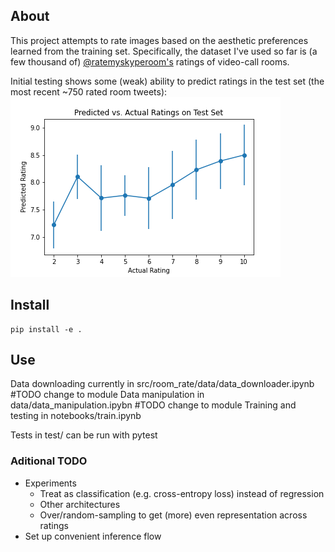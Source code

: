 ## About
This project attempts to rate images based on the aesthetic preferences learned from the training set. Specifically, the dataset I've used so far is (a few thousand of) [@ratemyskyperoom's](https://twitter.com/ratemyskyperoom) ratings of video-call rooms.

Initial testing shows some (weak) ability to predict ratings in the test set (the most recent ~750 rated room tweets):
![Test Results](imgs/Mean_Std_Results_MSELoss.png)

## Install
```
pip install -e .
```

## Use
Data downloading currently in src/room_rate/data/data_downloader.ipynb  #TODO change to module
Data manipulation in data/data_manipulation.ipybn #TODO change to module
Training and testing in notebooks/train.ipynb

Tests in test/ can be run with pytest

### Aditional TODO
- Experiments
    - Treat as classification (e.g. cross-entropy loss) instead of regression
    - Other architectures
    - Over/random-sampling to get (more) even representation across ratings
- Set up convenient inference flow
